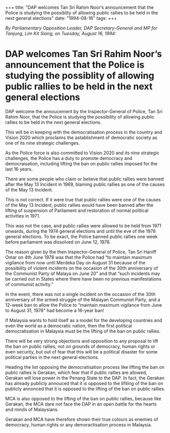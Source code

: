 +++ 
title: "DAP welcomes Tan Sri Rahim Noor’s announcement that the Police is studying the possiblity of allowing public rallies to be held in the next general elections"
date: "1994-08-16"
tags:
+++

_By Parliamentary Opposition Leader, DAP Secretary-General and MP for Tanjung, Lim Kit Siang, on Tuesday, August 16, 1994:_

# DAP welcomes Tan Sri Rahim Noor’s announcement that the Police is studying the possiblity of allowing public rallies to be held in the next general elections

DAP welcome the annoucement by the Inspector-General of Police, Tan Sri Rahim Noor, that the Police is studying the possibility of allowing public rallies to be held in the next general elections.</u>

This will be in keeping with the democratisation process in the country and Vision 2020 which proclaims the astablishment of democratic society as one of its nine strategic challenges.

As the Police force is also committed to Vision 2020 and its nine strategic challenges, the Police has a duty to promote democracy and democraisation, including lifting the ban on public rallies imposed for the last 16 years.

There are some people who claim or believe that public rallies were banned after the May 13 Incident in 1969, blaming public rallies as one of the causes of the May 13 Incident.

This is not correct. If it were true that public rallies were one of the causes of the May 13 Incident, public rallies would have been banned after the lifting of suspension of Parliament and restoration of normal political activities in 1971.

This was not the case, and public rallies were allowed to be held from 1971 onwards, during the 1974 general elections and until the eve of the 1978 general elections. To be exact, the Police banned public rallies one week before parliament was dissolved on June 12, 1978.

The reason given by the then Inspector-General of Police, Tan Sri Haniff Omar on 4th June 1978 was that the Police had “to maintain maximum vigilance from now until Merdeka Day on August 31 because of the possibility of violent incidents on the occasion of the 30th anniversary of the Communist Party of Malaya on June 20” and that “such incidents may be carried out in States where there have been no previous manifestations of communist activity.”

In the event, there was not a single incident on the occasion of the 30th anniversary of the armed struggle of the Malayan Communist Party, and a 12-week ban to allow the Police to “maintain maximum vigilance from June to August 31, 1978” had become a 16-year ban!

If Malaysia wants to hold itself as a model for the developing countries and even the world as a democratic nation, then the first political democratisation in Malaysia must be the lifting of the ban on public rallies.

There will be very strong objections and opposition to any proposal to lift the ban on public rallies, not on grounds of democracy, human rights or even security, but out of fear that this will be a political disaster for some political parties in the next general elections.

Heading the list opposing the democratisation process like lifting the ban on public rallies is Gerakan, which fear that if public rallies are allowed, Gerakan will lose power in the Penang State to the DAP. In fact, the Gerakan has already publicly annouced that it is opposed to the lifiting of the ban on publicly annonced that it is opposed to the lifting of the ban on public rallies.

MCA is also opposed to the lifting of the ban on public rallies, because like Gerakan, the MCA dare not face the DAP in an open battle for the hearts and minds of Malaysians.

Gerakan and MCA have therefore shown their true colours as enemies of democracy, human rights or any demoractisation process in Malaysia.
 
